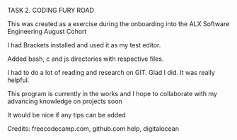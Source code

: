 TASK 2. CODING FURY ROAD

This was created as a exercise during the onboarding into the ALX Software Engineering August Cohort

I had Brackets installed and used it as my test editor.

Added bash, c and js directories with respective files.

I had to do a lot of reading and research on GIT. Glad I did. It was really helpful. 

This program is currently in the works and I hope to collaborate with my advancing knowledge on projects soon

It would be nice if any tips can be added

Credits: freecodecamp.com, github.com help, digitalocean